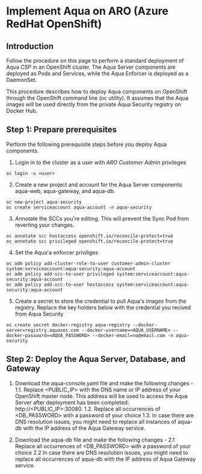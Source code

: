 # Implement Aqua on ARO (Azure RedHat OpenShift)

## Introduction 
Follow the procedure on this page to perform a standard deployment of Aqua CSP in an OpenShift cluster. The Aqua Server components are deployed as Pods and Services, while the Aqua Enforcer is deployed as a DaemonSet.

This procedure describes how to deploy Aqua components on OpenShift through the OpenShift command line (oc utility). It assumes that the Aqua images will be used directly from the private Aqua Security registry on Docker Hub.

## Step 1: Prepare prerequisites
Perform the following prerequisite steps before you deploy Aqua components.

1. Login in to the cluster as a user with *ARO Customer Admin* privileges

```
oc login -u <user>
```

2. Create a new project and account for the Aqua Server components: aqua-web, aqua-gateway, and aqua-db. 

```
oc new-project aqua-security
oc create serviceaccount aqua-account -n aqua-security
```

3. Annotate the SCCs you're editing. This will prevent the Sync Pod from reverting your changes.
```
oc annotate scc hostaccess openshift.io/reconcile-protect=true
oc annotate scc privileged openshift.io/reconcile-protect=true
```

4. Set the Aqua'a enforcer priviliges 
```
oc adm policy add-cluster-role-to-user customer-admin-cluster system:serviceaccount:aqua-security:aqua-account
oc adm policy add-scc-to-user privileged system:serviceaccount:aqua-security:aqua-account
oc adm policy add-scc-to-user hostaccess system:serviceaccount:aqua-security:aqua-account
```

5. Create a secret to store the credential to pull Aqua's images from the registry. Replace the key holders below with the credential you recived from Aqua Security
```
oc create secret docker-registry aqua-registry --docker-server=registry.aquasec.com --docker-username=<AQUA_USERNAME> --docker-password=<AQUA_PASSWORD> --docker-email=no@email.com -n aqua-security
```

## Step 2: Deploy the Aqua Server, Database, and Gateway

1. Download the aqua-console.yaml file and make the following changes -
   1.1. Replace <PUBLIC_IP> with the DNS name or IP address of your OpenShift master node. This address will be used to access the Aqua Server after deployment has been completed: http://<PUBLIC_IP>:30080. 
   1.2. Replace all occurrences of <DB_PASSWORD> with a password of your choice
   1.3. In case there are DNS resolution issues, you might need to replace all instances of aqua-db with the IP address of the Aqua Gateway service.

2. Download the aqua-db file and make the following changes -
   2.1 Replace all occurrences of <DB_PASSWORD> with a password of your choice
   2.2 In case there are DNS resolution issues, you might need to replace all occurrences of aqua-db with the IP address of Aqua Gateway service.







